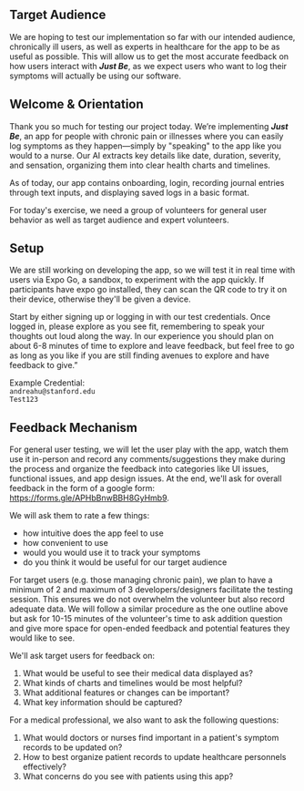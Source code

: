 ## Target Audience
We are hoping to test our implementation so far with our intended audience, chronically ill users, as well as experts in healthcare for the app to be as useful as possible. This will allow us to get the most accurate feedback on how users interact with _**Just Be**_, as we expect users who want to log their symptoms will actually be using our software. 

## Welcome & Orientation
Thank you so much for testing our project today. We’re implementing _**Just Be**_, an app for people with chronic pain or illnesses where you can easily log symptoms as they happen—simply by "speaking" to the app like you would to a nurse. Our AI extracts key details like date, duration, severity, and sensation, organizing them into clear health charts and timelines.

As of today, our app contains onboarding, login, recording journal entries through text inputs, and displaying saved logs in a basic format. 

For today's exercise, we need a group of volunteers for general user behavior as well as target audience and expert volunteers.

## Setup
We are still working on developing the app, so we will test it in real time with users via Expo Go, a sandbox, to experiment with the app quickly. If participants have expo go installed, they can scan the QR code to try it on their device, otherwise they'll be given a device. 

Start by either signing up or logging in with our test credentials. Once logged in, please explore as you see fit, remembering to speak your thoughts out loud along the way. In our experience you should plan on about 6-8 minutes of time to explore and leave feedback, but feel free to go as long as you like if you are still finding avenues to explore and have feedback to give.”  

Example Credential:\
`andreahu@stanford.edu`\
`Test123`

## Feedback Mechanism
For general user testing, we will let the user play with the app, watch them use it in-person and record any comments/suggestions they make during the process and organize the feedback into categories like UI issues, functional issues, and app design issues. At the end, we'll ask for overall feedback in the form of a google form: https://forms.gle/APHbBnwBBH8GyHmb9. 

We will ask them to rate a few things:
* how intuitive does the app feel to use
* how convenient to use
* would you would use it to track your symptoms
* do you think it would be useful for our target audience

For target users (e.g. those managing chronic pain), we plan to have a minimum of 2 and maximum of 3 developers/designers facilitate the testing session. This ensures we do not overwhelm the volunteer but also record adequate data. We will follow a similar procedure as the one outline above but ask for 10-15 minutes of the volunteer's time to ask addition question and give more space for open-ended feedback and potential features they would like to see.

We'll ask target users for feedback on:
1. What would be useful to see their medical data displayed as?
2. What kinds of charts and timelines would be most helpful? 
3. What additional features or changes can be important? 
4. What key information should be captured? 

For a medical professional, we also want to ask the following questions:
1. What would doctors or nurses find important in a patient's symptom records to be updated on? 
2. How to best organize patient records to update healthcare personnels effectively?
3. What concerns do you see with patients using this app?